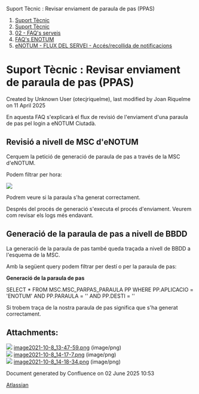 Suport Tècnic : Revisar enviament de paraula de pas (PPAS)  

1.  [Suport Tècnic](index.md)
2.  [Suport Tècnic](13893782.md)
3.  [02 - FAQ's serveis](26313393.md)
4.  [FAQ's ENOTUM](28705561.md)
5.  [eNOTUM - FLUX DEL SERVEI - Accés/recollida de notificacions](28706661.md)

Suport Tècnic : Revisar enviament de paraula de pas (PPAS)
==========================================================

Created by Unknown User (otecjriquelme), last modified by Joan Riquelme on 11 April 2025

En aquesta FAQ s'explicarà el flux de revisió de l'enviament d'una paraula de pas pel login a eNOTUM Ciutadà.

Revisió a nivell de MSC d'eNOTUM
--------------------------------

Cerquem la petició de generació de paraula de pas a través de la MSC d'eNOTUM.

Podem filtrar per hora:

![](attachments/61931830/61931831.png)

  

Podrem veure si la paraula s'ha generat correctament.

Després del procés de generació s'executa el procés d'enviament. Veurem com revisar els logs més endavant.

Generació de la paraula de pas a nivell de BBDD
-----------------------------------------------

La generació de la paraula de pas també queda traçada a nivell de BBDD a l'esquema de la MSC.

Amb la següent query podem filtrar per destí o per la paraula de pas:

**Generació de la paraula de pas**

SELECT \* FROM MSC.MSC\_PARPAS\_PARAULA PP
WHERE PP.APLICACIO = 'ENOTUM'
AND PP.PARAULA = ''
AND PP.DESTI = ''

Si trobem traça de la nostra paraula de pas significa que s'ha generat correctament.

  

  

  

  

Attachments:
------------

![](images/icons/bullet_blue.gif) [image2021-10-8\_13-47-59.png](attachments/61931830/61931831.png) (image/png)  
![](images/icons/bullet_blue.gif) [image2021-10-8\_14-17-7.png](attachments/61931830/61931835.png) (image/png)  
![](images/icons/bullet_blue.gif) [image2021-10-8\_14-18-34.png](attachments/61931830/61931836.png) (image/png)  

Document generated by Confluence on 02 June 2025 10:53

[Atlassian](http://www.atlassian.com/)